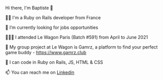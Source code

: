 Hi there, I'm Baptiste 👋

👨‍💻 I'm a Ruby on Rails developer from France

🌱 I’m currently looking for jobs opportunities

👩🏻‍🎓 I attended Le Wagon Paris (Batch #591) from April to June 2021

👯 My group project at Le Wagon is Gamrz, a platform to find your perfect game buddy - https://www.gamrz.club

🤖 I can code in Ruby on Rails, JS, HTML & CSS

📫 You can reach me on [Linkedin](https://www.linkedin.com/in/baptiste-dauphin-196176130)

